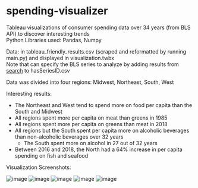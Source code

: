 # spending-visualizer
Tableau visualizations of consumer spending data over 34 years (from BLS API) to discover interesting trends  
Python Libraries used: Pandas, Numpy  
  
Data: in tableau_friendly_results.csv (scraped and reformatted by running main.py) and displayed in visualization.twbx  
Note that can specify the BLS series to analyze by adding results from [search](https://beta.bls.gov/dataQuery/find?fq=survey:[cx]&s=popularity:D) to hasSeriesID.csv  
  
Data was divided into four regions: Midwest, Northeast, South, West  
   
Interesting results:
* The Northeast and West tend to spend more on food per capita than the South and Midwest
* All regions spent more per capita on meat than greens in 1985
* All regions spent more per capita on greens than meat in 2018
* All regions but the South spent per capita more on alcoholic beverages than non-alcoholic beverages over 32 years
    * The South spent more on alcohol in 27 out of 32 years
* Between 2016 and 2018, the North had a 64% increase in per capita spending on fish and seafood

Visualization Screenshots:

![image](https://user-images.githubusercontent.com/6019805/86258217-905a3a00-bb88-11ea-8b10-2865c2b0848a.png)
![image](https://user-images.githubusercontent.com/6019805/86258270-a23bdd00-bb88-11ea-8e4a-2c37ed18afb0.png)
![image](https://user-images.githubusercontent.com/6019805/86255631-576c9600-bb85-11ea-9974-ff2f3402b2e7.png)
![image](https://user-images.githubusercontent.com/6019805/89701921-9969c400-d909-11ea-86bb-1c333b457337.png)
![image](https://user-images.githubusercontent.com/6019805/86259597-3490b080-bb8a-11ea-9ac7-2123bce3ed97.png)
